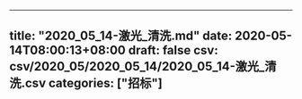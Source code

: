 
---
title: "2020_05_14-激光_清洗.md"
date: 2020-05-14T08:00:13+08:00
draft: false
csv: csv/2020_05/2020_05_14/2020_05_14-激光_清洗.csv
categories: ["招标"]
---
